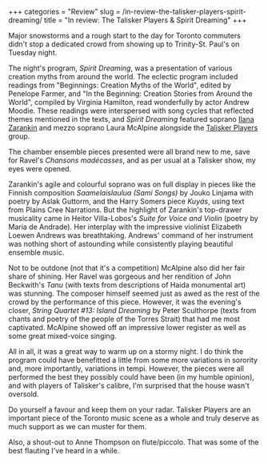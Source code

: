 +++
categories = "Review"
slug = /in-review-the-talisker-players-spirit-dreaming/
title = "In review: The Talisker Players &amp; Spirit Dreaming"
+++

Major snowstorms and a rough start to the day for Toronto commuters didn't stop a dedicated crowd from showing up to Trinity-St. Paul's on Tuesday night.

The night's program, *Spirit Dreaming*, was a presentation of various creation myths from around the world. The eclectic program included readings from "Beginnings: Creation Myths of the World", edited by Penelope Farmer, and "In the Beginning: Creation Stories from Around the World", compiled by Virginia Hamilton, read wonderfully by actor Andrew Moodie. These readings were interspersed with song cycles that reflected themes mentioned in the texts, and *Spirit Dreaming* featured soprano [Ilana Zarankin](/scene/people/ilana-zarankin/) and mezzo soprano Laura McAlpine alongside the [Talisker Players](/scene/companies/talisker-players/) group.

The chamber ensemble pieces presented were all brand new to me, save for Ravel's *Chansons madécasses*, and as per usual at a Talisker show, my eyes were opened.

Zarankin's agile and colourful soprano was on full display in pieces like the Finnish composition *Saamelaislaulua (Sami Songs)* by Jouko Linjama with poetry by Aslak Guttorm, and the Harry Somers piece *Kuyás*, using text from Plains Cree Narrations. But the highlight of Zarankin's top-drawer musicality came in Heitor Villa-Lobos's *Suite for Voice and Violin* (poetry by Maria de Andrade). Her interplay with the impressive violinist Elizabeth Loewen Andrews was breathtaking. Andrews' command of her instrument was nothing short of astounding while consistently playing beautiful ensemble music.

Not to be outdone (not that it's a competition) McAlpine also did her fair share of shining. Her Ravel was gorgeous and her rendition of John Beckwith's *Tanu* (with texts from descriptions of Haida monumental art) was stunning. The composer himself seemed just as awed as the rest of the crowd by the performance of this piece. However, it was the evening's closer, *String Quartet #13: Island Dreaming* by Peter Sculthorpe (texts from chants and poetry of the people of the Torres Strait) that had me most captivated. McAlpine showed off an impressive lower register as well as some great mixed-voice singing.

All in all, it was a great way to warm up on a stormy night. I do think the program could have benefitted a little from some more variations in sorority and, more importantly, variations in tempi. However, the pieces were all performed the best they possibly could have been (in my humble opinion), and with players of Talisker's calibre, I'm surprised that the house wasn't oversold.

Do yourself a favour and keep them on your radar. Talisker Players are an important piece of the Toronto music scene as a whole and truly deserve as much support as we can muster for them.

Also, a shout-out to Anne Thompson on flute/piccolo. That was some of the best flauting I've heard in a while.
